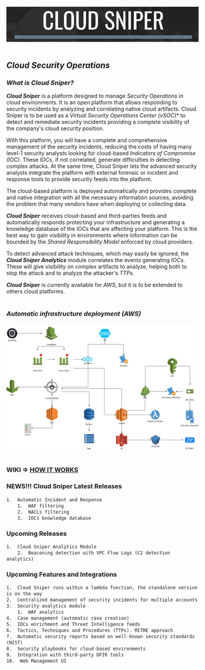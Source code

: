 ![alt text](Images/logo.png "Cloud Sniper")
<br> </br>
## *Cloud Security Operations*

### *What is Cloud Sniper?*

***Cloud Sniper*** is a platform designed to manage *Security Operations* in cloud environments. It is an open platform that allows responding to security incidents by analyzing and correlating native cloud artifacts. Cloud Sniper is to be used as a *Virtual Security Operations Center (vSOC)** to detect and remediate security incidents providing a complete visibility of the company's cloud security position.  

With this platform, you will have a complete and comprehensive management of the security incidents, reducing the costs of having many level-1 security analysts looking for cloud-based *Indicators of Compromise (IOC)*. These *IOCs*, if not correlated, generate difficulties in detecting complex attacks. At the same time, Cloud Sniper lets the advanced security analysts integrate the platform with external forensic or incident and response tools to provide security feeds into the platform.

The cloud-based platform is deployed automatically and provides complete and native integration with all the necessary information sources, avoiding the problem that many vendors have when deploying or collecting data.

***Cloud Sniper*** receives cloud-based and third-parties feeds and automatically responds protecting your infrastructure and generating a knowledge database of the *IOCs* that are affecting your platform. This is the best way to gain visibility in environments where information can be bounded by the *Shared Responsibility Model* enforced by cloud providers.

To detect advanced attack techniques, which may easily be ignored, the ***Cloud Sniper Analytics*** module correlates the events generating *IOCs*. These will give visibility on complex artifacts to analyze, helping both to stop the attack and to analyze the attacker's *TTPs*.

***Cloud Sniper*** is currently available for *AWS*, but it is to be extended to others cloud platforms.
<br> </br>
### *Automatic infrastructure deployment (AWS)*

![alt text](Images/deployment.png "Cloud Sniper")
<br> </br>
### WIKI => [HOW IT WORKS](Wiki/WIKI.md)

### NEWS!!! Cloud Sniper Latest Releases

    1.  Automatic Incident and Response 
        1.  WAF filtering
        2.  NACLs filtering
        3.  IOCs knowledge database

### Upcoming Releases

    1.  Cloud Sniper Analytics Module
        2.  Beaconing detection with VPC Flow Logs (C2 detection analytics)

### Upcoming Features and Integrations

    1.  Cloud Sniper runs within a lambda function, the standalone version is on the way
    2.  Centralized management of security incidents for multiple accounts
    3.  Security analytics module 
        1.  WAF analytics
    4.  Case management (automatic case creation)
    5.  IOCs enrichment and Threat Intelligence feeds
    6.  Tactics, Techniques and Procedures (TTPs). MITRE approach
    7.  Automatic security reports based on well-known security standards (NIST)
    8.  Security playbooks for cloud-based environments
    9.  Integration with third-party DFIR tools
    10.  Web Management UI
